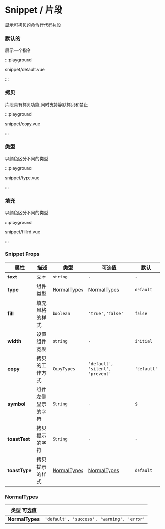# Snippet / 片段

显示可拷贝的命令行代码片段

### 默认的

展示一个指令

:::playground

snippet/default.vue

:::

### 拷贝

片段具有拷贝功能,同时支持静默拷贝和禁止

:::playground

snippet/copy.vue

:::

### 类型

以颜色区分不同的类型

:::playground

snippet/type.vue

:::

### 填充

以颜色区分不同的类型

:::playground

snippet/filled.vue

:::

### Snippet Props

| 属性          | 描述               | 类型                        | 可选值                           | 默认        |
| ------------- | ------------------ | --------------------------- | -------------------------------- | ----------- |
| **text**      | 文本               | `string`                    | `-`                              | `-`         |
| **type**      | 组件类型           | [NormalTypes](#normaltypes) | [NormalTypes](#normaltypes)      | `default`   |
| **fill**      | 填充风格的样式     | `boolean`                   | `'true','false'`                 | `false`     |
| **width**     | 设置组件宽度       | `string`                    | `-`                              | `initial`   |
| **copy**      | 拷贝的工作方式     | `CopyTypes`                 | `'default', 'silent', 'prevent'` | `'default'` |
| **symbol**    | 组件左侧显示的字符 | `String`                    | `-`                              | `$`         |
| **toastText** | 拷贝提示的字符     | `String`                    | `-`                              | `-`         |
| **toastType** | 拷贝提示的样式     | [NormalTypes](#normaltypes) | [NormalTypes](#normaltypes)      | `default`   |

### NormalTypes

| 类型 可选值     |                                            |
| --------------- | ------------------------------------------ |
| **NormalTypes** | `'default', 'success', 'warning', 'error'` |
